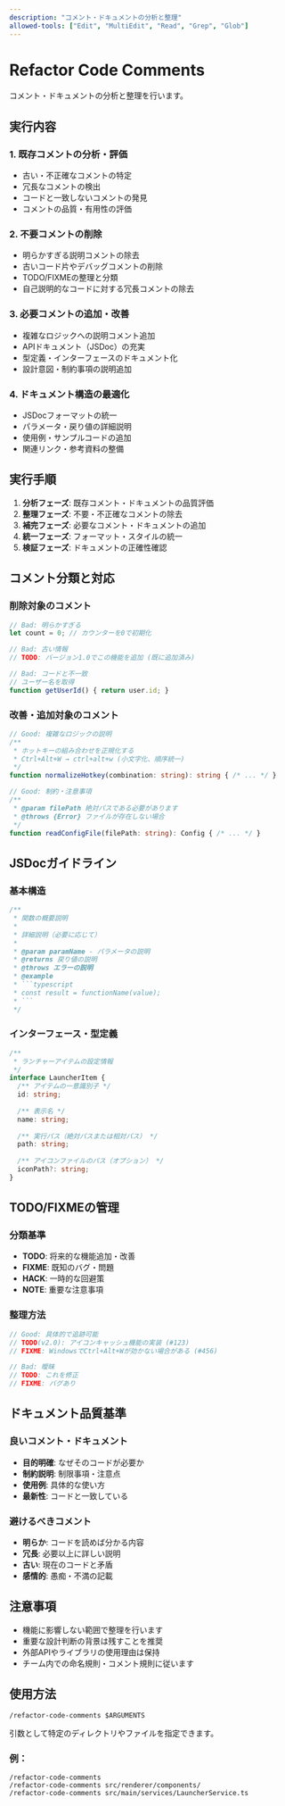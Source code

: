```yaml
---
description: "コメント・ドキュメントの分析と整理"
allowed-tools: ["Edit", "MultiEdit", "Read", "Grep", "Glob"]
---
```


# Refactor Code Comments

コメント・ドキュメントの分析と整理を行います。

## 実行内容

### 1. 既存コメントの分析・評価
- 古い・不正確なコメントの特定
- 冗長なコメントの検出
- コードと一致しないコメントの発見
- コメントの品質・有用性の評価

### 2. 不要コメントの削除
- 明らかすぎる説明コメントの除去
- 古いコード片やデバッグコメントの削除
- TODO/FIXMEの整理と分類
- 自己説明的なコードに対する冗長コメントの除去

### 3. 必要コメントの追加・改善
- 複雑なロジックへの説明コメント追加
- APIドキュメント（JSDoc）の充実
- 型定義・インターフェースのドキュメント化
- 設計意図・制約事項の説明追加

### 4. ドキュメント構造の最適化
- JSDocフォーマットの統一
- パラメータ・戻り値の詳細説明
- 使用例・サンプルコードの追加
- 関連リンク・参考資料の整備

## 実行手順

1. **分析フェーズ**: 既存コメント・ドキュメントの品質評価
2. **整理フェーズ**: 不要・不正確なコメントの除去
3. **補完フェーズ**: 必要なコメント・ドキュメントの追加
4. **統一フェーズ**: フォーマット・スタイルの統一
5. **検証フェーズ**: ドキュメントの正確性確認

## コメント分類と対応

### 削除対象のコメント
```typescript
// Bad: 明らかすぎる
let count = 0; // カウンターを0で初期化

// Bad: 古い情報
// TODO: バージョン1.0でこの機能を追加 (既に追加済み)

// Bad: コードと不一致
// ユーザー名を取得
function getUserId() { return user.id; }
```

### 改善・追加対象のコメント
```typescript
// Good: 複雑なロジックの説明
/**
 * ホットキーの組み合わせを正規化する
 * Ctrl+Alt+W → ctrl+alt+w (小文字化、順序統一)
 */
function normalizeHotkey(combination: string): string { /* ... */ }

// Good: 制約・注意事項
/**
 * @param filePath 絶対パスである必要があります
 * @throws {Error} ファイルが存在しない場合
 */
function readConfigFile(filePath: string): Config { /* ... */ }
```

## JSDocガイドライン

### 基本構造
```typescript
/**
 * 関数の概要説明
 * 
 * 詳細説明（必要に応じて）
 * 
 * @param paramName - パラメータの説明
 * @returns 戻り値の説明
 * @throws エラーの説明
 * @example
 * ```typescript
 * const result = functionName(value);
 * ```
 */
```

### インターフェース・型定義
```typescript
/**
 * ランチャーアイテムの設定情報
 */
interface LauncherItem {
  /** アイテムの一意識別子 */
  id: string;
  
  /** 表示名 */
  name: string;
  
  /** 実行パス（絶対パスまたは相対パス） */
  path: string;
  
  /** アイコンファイルのパス（オプション） */
  iconPath?: string;
}
```

## TODO/FIXMEの管理

### 分類基準
- **TODO**: 将来的な機能追加・改善
- **FIXME**: 既知のバグ・問題
- **HACK**: 一時的な回避策
- **NOTE**: 重要な注意事項

### 整理方法
```typescript
// Good: 具体的で追跡可能
// TODO(v2.0): アイコンキャッシュ機能の実装 (#123)
// FIXME: WindowsでCtrl+Alt+Wが効かない場合がある (#456)

// Bad: 曖昧
// TODO: これを修正
// FIXME: バグあり
```

## ドキュメント品質基準

### 良いコメント・ドキュメント
- **目的明確**: なぜそのコードが必要か
- **制約説明**: 制限事項・注意点
- **使用例**: 具体的な使い方
- **最新性**: コードと一致している

### 避けるべきコメント
- **明らか**: コードを読めば分かる内容
- **冗長**: 必要以上に詳しい説明
- **古い**: 現在のコードと矛盾
- **感情的**: 愚痴・不満の記載

## 注意事項

- 機能に影響しない範囲で整理を行います
- 重要な設計判断の背景は残すことを推奨
- 外部APIやライブラリの使用理由は保持
- チーム内での命名規則・コメント規則に従います

## 使用方法

```
/refactor-code-comments $ARGUMENTS
```

引数として特定のディレクトリやファイルを指定できます。

### 例：
```
/refactor-code-comments
/refactor-code-comments src/renderer/components/
/refactor-code-comments src/main/services/LauncherService.ts
```